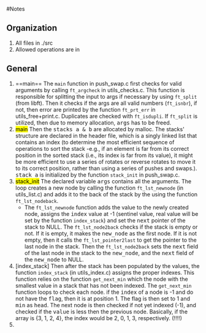 #Notes

## Organization
1. All files in ./src
2. Allowed operations are in 
## General
1. ==main== The `main` function in push_swap.c first checks for valid arguments by calling `ft_argcheck` in utils_checks.c. This function is responsible for splitting the input to args if necessary by using `ft_split` (from libft). Then it checks if the args are all valid numbers (`ft_isnbr`), if not, then error are printed by the function `ft_prt_err` in utils_free+print.c. Duplicates are checked with `ft_isdupli`. If `ft_split` is utilized, then due to memory allocation, <kbd>args</kbd> has to be freed.
2. <mark>main</mark> Then the <kbd>stacks a & b</kbd> are allocated by malloc. The stacks' structure are declared in the header file, which is a singly linked list that contains an index (to determine the most efficient sequence of operations to sort the stack -e.g., if an element is far from its correct position in the sorted stack (i.e., its index is far from its value), it might be more efficient to use a series of rotates or reverse rotates to move it to its correct position, rather than using a series of pushes and swaps.). <kbd>stack a</kbd> is initialized by the function `stack_init` in push_swap.c.
3. <mark>stack_init</mark> The declared variable <kbd>args</kbd> contains all the arguments. The loop creates a new node by calling the function `ft_lst_newnode` (in utils_list.c) and adds it to the back of the stack by the using the function `ft_lst_nodeback`.
	- The `ft_lst_newnode` function adds the value to the newly created node, assigns the <kbd>index</kbd> value at -1 (sentinel value, real value will be set by the function `index_stack`) and set the <kbd>next</kbd> pointer of the stack to NULL. The `ft_lst_node2back` checks if the stack is empty or not. If it is empty, it makes the <kbd>new_node</kbd> as the first node. If it is not empty, then it calls the `ft_lst_pointer2last` to get the pointer to the last node in the stack. Then the `ft_lst_node2back` sets the <kbd>next</kbd> field of the last node in the stack to the <kbd>new_node</kbd>, and the <kbd>next</kbd> field of the <kbd>new_node</kbd> to NULL.
4. </mark>[index_stack]</mark> Then after the stack has been populated by the values, the function `index_stack` (in utils_index.c) assigns the proper indexes. This function relies on the function `get_next_min` which the node with the smallest value in a stack that has not been indexed. The `get_next_min` function loops to check each node. if the <kbd>index</kbd> of a node is -1 and do not have the  <kbd>flag</kbd>, then it is at position 1. The flag is then set to 1 and <kbd>min</kbd> as <kbd>head</kbd>. The next node is then checked if not yet indexed (-1), and checked if the <kbd>value</kbd> is less then the previous node. 
Basically, if the array is {3, 1, 2, 4}, the index would be 2, 0, 1, 3, respectively. (!!!!)
5. <mark></mark>